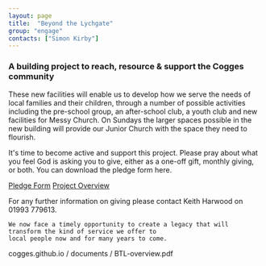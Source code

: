 ```yaml
---
layout: page
title:  "Beyond the Lychgate"
group: "engage"
contacts: ["Simon Kirby"]
---
```


### A building project to reach, resource & support the Cogges community

These new facilities will enable us to develop how we serve the needs of local families and their children, through a number of possible activities including the pre-school group, an after-school club, a youth club and new facilities for Messy Church. On Sundays the larger spaces possible in the new building will provide our Junior Church with the space they need to flourish.

It's time to become active and support this project. Please pray about what you feel God is asking you to give, either as a  one-off gift, monthly giving, or both. You can download the pledge form here.

<a href="https://cogges.github.io/documents/BTL-pledge.pdf">Pledge Form</a>
<a href="https://cogges.github.io/documents/BTL-overview.pdf">Project Overview</a>

For any further information on giving please contact Keith Harwood on 01993 779613.

    We now face a timely opportunity to create a legacy that will transform the kind of service we offer to 
    local people now and for many years to come.



cogges.github.io / documents / BTL-overview.pdf
